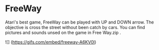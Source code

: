# FreeWay
Atari's best game, FreeWay can be played with UP and DOWN arrow. The objective is cross the street without been catch by cars. 
You can find pictures and sounds unsed on the game in Free Way.zip .


![] (https://gifs.com/embed/freeway-A6KV0l)
